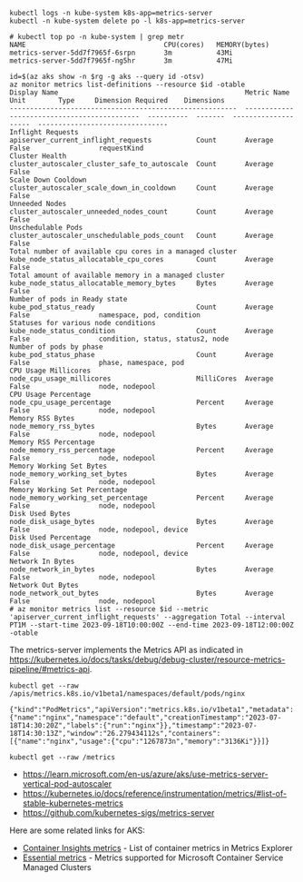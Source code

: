 
```
kubectl logs -n kube-system k8s-app=metrics-server
kubectl -n kube-system delete po -l k8s-app=metrics-server
```

```
# kubectl top po -n kube-system | grep metr
NAME                                  CPU(cores)   MEMORY(bytes)
metrics-server-5dd7f7965f-6srpn       3m           43Mi
metrics-server-5dd7f7965f-ng5hr       3m           47Mi
```

```
id=$(az aks show -n $rg -g aks --query id -otsv)
az monitor metrics list-definitions --resource $id -otable
Display Name                                              Metric Name                                   Unit        Type     Dimension Required    Dimensions
--------------------------------------------------------  --------------------------------------------  ----------  -------  --------------------  --------------------------------
Inflight Requests                                         apiserver_current_inflight_requests           Count       Average  False                 requestKind
Cluster Health                                            cluster_autoscaler_cluster_safe_to_autoscale  Count       Average  False
Scale Down Cooldown                                       cluster_autoscaler_scale_down_in_cooldown     Count       Average  False
Unneeded Nodes                                            cluster_autoscaler_unneeded_nodes_count       Count       Average  False
Unschedulable Pods                                        cluster_autoscaler_unschedulable_pods_count   Count       Average  False
Total number of available cpu cores in a managed cluster  kube_node_status_allocatable_cpu_cores        Count       Average  False
Total amount of available memory in a managed cluster     kube_node_status_allocatable_memory_bytes     Bytes       Average  False
Number of pods in Ready state                             kube_pod_status_ready                         Count       Average  False                 namespace, pod, condition
Statuses for various node conditions                      kube_node_status_condition                    Count       Average  False                 condition, status, status2, node
Number of pods by phase                                   kube_pod_status_phase                         Count       Average  False                 phase, namespace, pod
CPU Usage Millicores                                      node_cpu_usage_millicores                     MilliCores  Average  False                 node, nodepool
CPU Usage Percentage                                      node_cpu_usage_percentage                     Percent     Average  False                 node, nodepool
Memory RSS Bytes                                          node_memory_rss_bytes                         Bytes       Average  False                 node, nodepool
Memory RSS Percentage                                     node_memory_rss_percentage                    Percent     Average  False                 node, nodepool
Memory Working Set Bytes                                  node_memory_working_set_bytes                 Bytes       Average  False                 node, nodepool
Memory Working Set Percentage                             node_memory_working_set_percentage            Percent     Average  False                 node, nodepool
Disk Used Bytes                                           node_disk_usage_bytes                         Bytes       Average  False                 node, nodepool, device
Disk Used Percentage                                      node_disk_usage_percentage                    Percent     Average  False                 node, nodepool, device
Network In Bytes                                          node_network_in_bytes                         Bytes       Average  False                 node, nodepool
Network Out Bytes                                         node_network_out_bytes                        Bytes       Average  False                 node, nodepool
# az monitor metrics list --resource $id --metric 'apiserver_current_inflight_requests' --aggregation Total --interval PT1M --start-time 2023-09-18T10:00:00Z --end-time 2023-09-18T12:00:00Z -otable
```

The metrics-server implements the Metrics API as indicated in https://kubernetes.io/docs/tasks/debug/debug-cluster/resource-metrics-pipeline/#metrics-api.
```
kubectl get --raw /apis/metrics.k8s.io/v1beta1/namespaces/default/pods/nginx

{"kind":"PodMetrics","apiVersion":"metrics.k8s.io/v1beta1","metadata":{"name":"nginx","namespace":"default","creationTimestamp":"2023-07-18T14:30:20Z","labels":{"run":"nginx"}},"timestamp":"2023-07-18T14:30:13Z","window":"26.279434112s","containers":[{"name":"nginx","usage":{"cpu":"1267873n","memory":"3136Ki"}}]}
```

```
kubectl get --raw /metrics
```

- https://learn.microsoft.com/en-us/azure/aks/use-metrics-server-vertical-pod-autoscaler
- https://kubernetes.io/docs/reference/instrumentation/metrics/#list-of-stable-kubernetes-metrics
- https://github.com/kubernetes-sigs/metrics-server

Here are some related links for AKS:
- [Container Insights metrics](https://learn.microsoft.com/en-us/azure/azure-monitor/containers/container-insights-analyze#view-container-metrics-in-metrics-explorer) - List of container metrics in Metrics Explorer
- [Essential metrics](https://learn.microsoft.com/en-us/azure/azure-monitor/essentials/metrics-supported#microsoftcontainerservicemanagedclusters) - Metrics supported for Microsoft Container Service Managed Clusters
